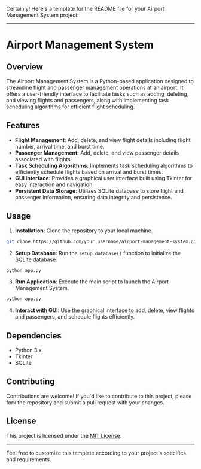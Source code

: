 Certainly! Here's a template for the README file for your Airport Management System project:

---

# Airport Management System

## Overview
The Airport Management System is a Python-based application designed to streamline flight and passenger management operations at an airport. It offers a user-friendly interface to facilitate tasks such as adding, deleting, and viewing flights and passengers, along with implementing task scheduling algorithms for efficient flight scheduling.

## Features
- **Flight Management**: Add, delete, and view flight details including flight number, arrival time, and burst time.
- **Passenger Management**: Add, delete, and view passenger details associated with flights.
- **Task Scheduling Algorithms**: Implements task scheduling algorithms to efficiently schedule flights based on arrival and burst times.
- **GUI Interface**: Provides a graphical user interface built using Tkinter for easy interaction and navigation.
- **Persistent Data Storage**: Utilizes SQLite database to store flight and passenger information, ensuring data integrity and persistence.

## Usage
1. **Installation**: Clone the repository to your local machine.

```bash
git clone https://github.com/your_username/airport-management-system.git
```

2. **Setup Database**: Run the `setup_database()` function to initialize the SQLite database.

```python
python app.py
```

3. **Run Application**: Execute the main script to launch the Airport Management System.

```python
python app.py
```

4. **Interact with GUI**: Use the graphical interface to add, delete, view flights and passengers, and schedule flights efficiently.

## Dependencies
- Python 3.x
- Tkinter
- SQLite

## Contributing
Contributions are welcome! If you'd like to contribute to this project, please fork the repository and submit a pull request with your changes.

## License
This project is licensed under the [MIT License](LICENSE).

---

Feel free to customize this template according to your project's specifics and requirements.
